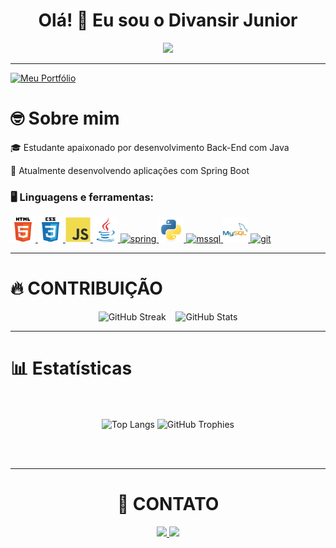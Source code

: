 <h1 align="center">Olá! 👋 Eu sou o Divansir Junior</h1>


<p align="center">
  <img src="https://readme-typing-svg.demolab.com?font=Fira+Code&size=22&pause=1000&color=0092ff&center=true&vCenter=true&width=435&lines=Bem-vindo+ao+meu+perfil!;+Java+%7C+Spring+Boot+%7C+API+REST" />
</p>

---

<a href="https://divansir.vercel.app/" target="_blank" rel="noopener noreferrer">
  <img src="https://img.shields.io/badge/SITE-Divansir-blue?style=for-the-badge&logo=vercel" alt="Meu Portfólio" />
</a>


<h1>🤓 Sobre mim  </h1>

<p>🎓 Estudante apaixonado por desenvolvimento Back-End com Java </p>
<p>🔧 Atualmente desenvolvendo aplicações com Spring Boot</p>

<h3 align="left">🖥️ Linguagens e ferramentas:</h3>
<p align="left">
  <!-- HTML -->
  <a href="https://www.w3.org/html/" target="_blank" rel="noreferrer">
    <img src="https://raw.githubusercontent.com/devicons/devicon/master/icons/html5/html5-original-wordmark.svg" alt="html5" width="40" height="40"/>
  </a>

  <!-- CSS -->
  <a href="https://www.w3schools.com/css/" target="_blank" rel="noreferrer">
    <img src="https://raw.githubusercontent.com/devicons/devicon/master/icons/css3/css3-original-wordmark.svg" alt="css3" width="40" height="40"/>
  </a>

  <!-- JavaScript -->
  <a href="https://developer.mozilla.org/en-US/docs/Web/JavaScript" target="_blank" rel="noreferrer">
    <img src="https://raw.githubusercontent.com/devicons/devicon/master/icons/javascript/javascript-original.svg" alt="javascript" width="40" height="40"/>
  </a>

  <!-- Java -->
  <a href="https://www.java.com" target="_blank" rel="noreferrer">
    <img src="https://raw.githubusercontent.com/devicons/devicon/master/icons/java/java-original.svg" alt="java" width="40" height="40"/>
  </a>

  <!-- Spring -->
  <a href="https://spring.io/" target="_blank" rel="noreferrer">
    <img src="https://www.vectorlogo.zone/logos/springio/springio-icon.svg" alt="spring" width="40" height="40"/>
  </a>

  <!-- Python -->
  <a href="https://www.python.org" target="_blank" rel="noreferrer">
    <img src="https://raw.githubusercontent.com/devicons/devicon/master/icons/python/python-original.svg" alt="python" width="40" height="40"/>
  </a>

  <!-- SQL Server -->
  <a href="https://www.microsoft.com/en-us/sql-server" target="_blank" rel="noreferrer">
    <img src="https://www.svgrepo.com/show/303229/microsoft-sql-server-logo.svg" alt="mssql" width="40" height="40"/>
  </a>

  <!-- MySQL -->
  <a href="https://www.mysql.com/" target="_blank" rel="noreferrer">
    <img src="https://raw.githubusercontent.com/devicons/devicon/master/icons/mysql/mysql-original-wordmark.svg" alt="mysql" width="40" height="40"/>
  </a>

  <!-- Git -->
  <a href="https://git-scm.com/" target="_blank" rel="noreferrer">
    <img src="https://www.vectorlogo.zone/logos/git-scm/git-scm-icon.svg" alt="git" width="40" height="40"/>
  </a>
</p>

<hr>

# 🔥 CONTRIBUIÇÃO 

<div align="center">

  <!-- STREAK E COMMITS ) -->
  <img width="45%" src="https://github-readme-streak-stats.herokuapp.com/?user=divansir-junior&theme=react" alt="GitHub Streak" />
  &nbsp;&nbsp;
  <img height="180em" src="https://readme-private.vercel.app/api?username=Divansir-Junior&show_icons=true&count_private=true&include_all_commits=true&show_private=true&theme=react&cache_seconds=1800" alt="GitHub Stats" />


</div>

<hr>

# 📊 Estatísticas

<div align="center">

   <br></br>
    <img src="https://github-readme-stats.vercel.app/api/top-langs?username=Divansir-Junior&show_icons=true&theme=highcontrast&title_color=0091ff&text_color=ffffff&bg_color=000000&locale=en&layout=compact" alt="Top Langs" />
      <img height="165x" src="https://github-profile-trophy.vercel.app/?username=Divansir-Junior&theme=discord&title=Commit,Repository,Contributor&rank=S,A&column=3" alt="GitHub Trophies" />

<br><br>

<hr>

<h1>🤝 CONTATO </h1>

<div align="center">
  <a href="https://mail.google.com/mail/?view=cm&fs=1&to=scrobutj@gmail.com" target="_blank">
    <img src="https://img.shields.io/badge/Gmail-EA4335?style=for-the-badge&logo=Gmail&logoColor=white" />
  </a>

  <a href="https://www.linkedin.com/in/divonsir-scrobut" target="_blank">
    <img src="https://img.shields.io/badge/LinkedIn-0A66C2?style=for-the-badge&logo=linkedin&logoColor=white" />
  </a>
</div>


